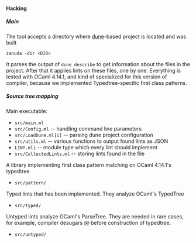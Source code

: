 #### Hacking

##### Main

The tool accepts a directory where [dune](https://dune.rtfd.io)-based project is located and was built

    zanuda -dir <DIR>

It parses the output of `dune describe` to get information about the files in the project. After that it applies lints on these files, one by one. Everything is tested with OCaml 4.14.1, and kind of specialized for this version of compiler, because we implemented Typedtree-specific first class patterns.

##### Source tree mapping

Main executable:
  * `src/main.ml`
  * `src/Config.ml` -- handling command line parameters
  * `src/LoadDune.ml[i]` -- parsing dune project configuration
  * `src/utils.ml` -- various functions to output found lints as JSON
  * `LINT.mli` -- module type which every lint should implement
  * `src/CollectedLints.ml` -- storing lints found in the file

A library implementing first class pattern matching on OCaml 4.14.1's typedtree
  * `src/pattern/`

Typed lints that has been implemented. They analyze OCaml's TypedTree
  * `src/typed/`

Untyped lints analyze OCaml's ParseTree. They are needed in rare cases, for example, compiler desugars `@@` before construction of typedtree.
  * `src/untyped/`
